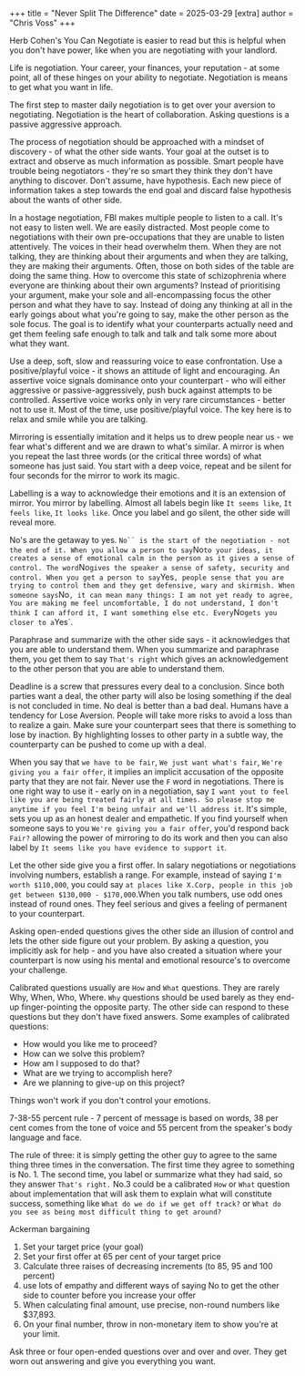 +++
title = "Never Split The Difference"
date = 2025-03-29
[extra]
author = "Chris Voss"
+++

Herb Cohen's You Can Negotiate is easier to read but this is helpful when you don't
have power, like when you are negotiating with your landlord.

Life is negotiation.
Your career, your finances, your reputation - at some point, all of these hinges on your ability to negotiate.
Negotiation is means to get what you want in life.

The first step to master daily negotiation is to get over your aversion to negotiating.
Negotiation is the heart of collaboration.
Asking questions is a passive aggressive approach.

The process of negotiation should be approached with a mindset of discovery - of
what the other side wants.
Your goal at the outset is to extract and observe as much information as possible.
Smart people have trouble being negotiators - they're so smart they think they
don't have anything to discover.
Don't assume, have hypothesis.
Each new piece of information takes a step towards the end goal and discard false hypothesis
about the wants of other side.

In a hostage negotiation, FBI makes multiple people to listen to a call.
It's not easy to listen well. We are easily distracted.
Most people come to negotiations with their own pre-occupations that they are
unable to listen attentively.
The voices in their head overwhelm them.
When they are not talking, they are thinking about their arguments and when they
are talking, they are making their arguments.
Often, those on both sides of the table are doing the same thing.
How to overcome this state of schizophrenia where everyone are thinking about their
own arguments?
Instead of prioritising your argument, make your sole and all-encompassing focus
the other person and what they have to say.
Instead of doing any thinking at all in the early goings about what you're going
to say, make the other person as the sole focus.
The goal is to identify what your counterparts actually need and get them feeling
safe enough to talk and talk and talk some more about what they want.

Use a deep, soft, slow and reassuring voice to ease confrontation.
Use a positive/playful voice - it shows an attitude of light and encouraging.
An assertive voice signals dominance onto your counterpart - who will either
aggressive or passive-aggressively, push buck against attempts to be controlled.
Assertive voice works only in very rare circumstances - better not to use it.
Most of the time, use positive/playful voice.
The key here is to relax and smile while you are talking.

Mirroring is essentially imitation and it helps us to drew people near us - we
fear what's different and we are drawn to what's similar.
A mirror is when you repeat the last three words (or the critical three words)
of what someone has just said.
You start with a deep voice, repeat and be silent for four seconds for the mirror to
work its magic.

Labelling is a way to acknowledge their emotions and it is an extension of mirror.
You mirror by labelling.
Almost all labels begin like `It seems like`, `It feels like`, `It looks like`.
Once you label and go silent, the other side will reveal more.

No's are the getaway to yes.
`No`` is the start of the negotiation - not the end of it.
When you allow a person to say`No` to your ideas, it creates a sense of emotional calm
in the person as it gives a sense of control.
The word `No` gives the speaker a sense of safety, security and control.
When you get a person to say `Yes`, people sense that you are trying to control them
and they get defensive, wary and skirmish.
When someone says`No`, it can mean many things: I am not yet ready to agree, You are making me feel uncomfortable, I do not understand, I don't think I can afford it, I want something else etc.
Every`No` gets you closer to a `Yes`.

Paraphrase and summarize with the other side says - it acknowledges that
you are able to understand them.
When you summarize and paraphrase them, you get them to say `That's right`
which gives an acknowledgement to the other person that you are able to understand them.

Deadline is a screw that pressures every deal to a conclusion.
Since both parties want a deal, the other party will also be losing something if the
deal is not concluded in time.
No deal is better than a bad deal.
Humans have a tendency for Lose Aversion.
People will take more risks to avoid a loss than to realize a gain.
Make sure your counterpart sees that there is something to lose by inaction.
By highlighting losses to other party in a subtle way, the counterparty can be pushed to come up with a deal.

When you say that `we have to be fair`, `We just want what's fair`, `We're giving you a fair offer`, it implies an implicit accusation of the opposite party that they are not fair.
Never use the `F` word in negotiations.
There is one right way to use it - early on in a negotiation, say `I want yout to feel like you are being treated fairly at all times. So please stop me anytime if you feel I'm being unfair and we'll address it`.
It's simple, sets you up as an honest dealer and empathetic.
If you find yourself when someone says to you `We're giving you a fair offer`, you'd respond back `Fair?` allowing the power of mirroring to do its
work and then you can also label by `It seems like you have evidence to support it`.

Let the other side give you a first offer.
In salary negotiations or negotiations involving numbers, establish a range.
For example, instead of saying `I'm worth $110,000`, you could say `at places like X.Corp, people in this job get between $130,000 - $170,000`.When you talk numbers, use odd ones instead of round ones.
They feel serious and gives a feeling of permanent to your counterpart.

Asking open-ended questions gives the other side an illusion of control and lets the other side figure out your problem.
By asking a question, you implicitly ask for help - and you have also created a situation
where your counterpart is now using his mental and emotional resource's to overcome your challenge.

Calibrated questions usually are `How` and `What` questions.
They are rarely Why, When, Who, Where.
`Why` questions should be used barely as they end-up finger-pointing the opposite party.
The other side can respond to these questions but they don't have fixed answers.
Some examples of calibrated questions:

- How would you like me to proceed?
- How can we solve this problem?
- How am I supposed to do that?
- What are we trying to accomplish here?
- Are we planning to give-up on this project?

Things won't work if you don't control your emotions.

7-38-55 percent rule - 7 percent of message is based on words, 38 per cent comes from the tone of voice and 55 percent from the speaker's body language and face.

The rule of three: it is simply getting the other guy to agree to the same thing three times in the conversation.
The first time they agree to something is No. 1.
The second time, you label or summarize what they had said, so they answer `That's right.`
No.3 could be a calibrated `How` or `What` question about implementation that will ask them to explain what will constitute success, something like `What do we do if we get off track?` or `What do you see as being most difficult thing to get around?`

Ackerman bargaining

1. Set your target price (your goal)
2. Set your first offer at 65 per cent of your target price
3. Calculate three raises of decreasing increments (to 85, 95 and 100 percent)
4. use lots of empathy and different ways of saying No to get the other side to counter before you increase your offer
5. When calculating final amount, use precise, non-round numbers like $37,893.
6. On your final number, throw in non-monetary item to show you're at your limit.

Ask three or four open-ended questions over and over and over.
They get worn out answering and give you everything you want.
